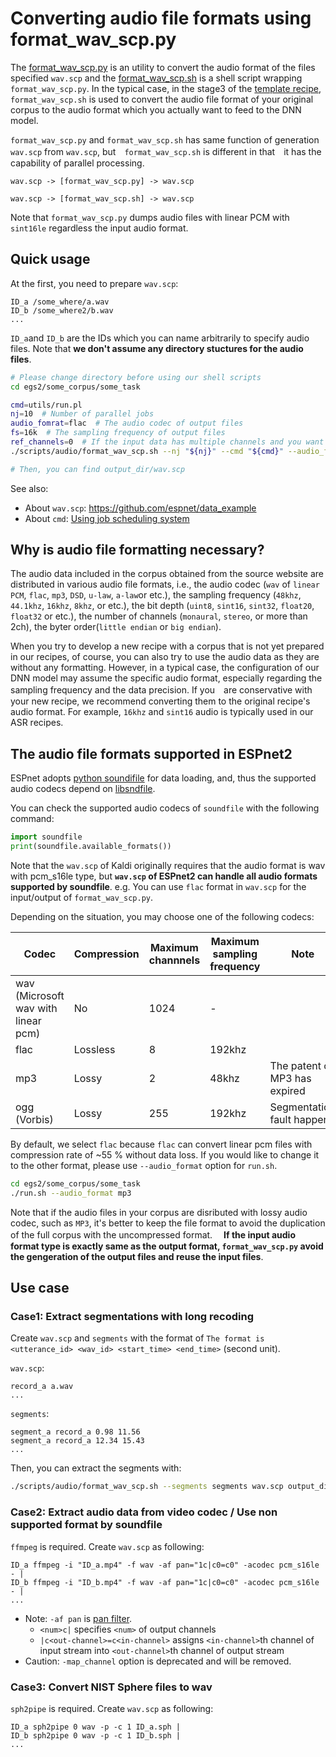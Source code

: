 # Converting audio file formats using format_wav_scp.py

The [format_wav_scp.py](https://github.com/espnet/espnet/tree/master/egs2/TEMPLATE/asr1/pyscripts/audio/format_wav_scp.py) is an utility to convert the audio format of the files specified `wav.scp`
and the [format_wav_scp.sh](https://github.com/espnet/espnet/blob/master/egs2/TEMPLATE/asr1/scripts/audio/format_wav_scp.sh) is a shell script wrapping `format_wav_scp.py`.
In the typical case, in the stage3 of the [template recipe](https://github.com/espnet/espnet/blob/master/egs2/TEMPLATE),
`format_wav_scp.sh` is used to convert the audio file format of your original corpus to the audio format which you actually want to feed to the DNN model.

`format_wav_scp.py` and `format_wav_scp.sh` has same function of generation `wav.scp` from `wav.scp`, but　`format_wav_scp.sh` is different in that　it has the capability of parallel processing.

```
wav.scp -> [format_wav_scp.py] -> wav.scp

wav.scp -> [format_wav_scp.sh] -> wav.scp
```

Note that `format_wav_scp.py` dumps audio files with linear PCM with `sint16le` regardless the input audio format.

## Quick usage


At the first, you need to prepare `wav.scp`:

```
ID_a /some_where/a.wav
ID_b /some_where2/b.wav
...
```

`ID_a`and `ID_b` are the IDs which you can name arbitrarily to specify audio files. Note that **we don't assume any directory stuctures for the audio files**.


```sh
# Please change directory before using our shell scripts
cd egs2/some_corpus/some_task

cmd=utils/run.pl
nj=10  # Number of parallel jobs
audio_fomrat=flac  # The audio codec of output files
fs=16k  # The sampling frequency of output files
ref_channels=0  # If the input data has multiple channels and you want to use only a single channel in the file (please spicify the channel with 0-based number)
./scripts/audio/format_wav_scp.sh --nj "${nj}" --cmd "${cmd}" --audio_format "${audio_format}" --fs "${fs}" --ref_channels "${ref_channels}" somewhere/wav.scp output_dir

# Then, you can find output_dir/wav.scp
```

See also:

- About `wav.scp`: https://github.com/espnet/data_example
- About `cmd`:  [Using job scheduling system](parallelization.md)


## Why is audio file formatting necessary?

The audio data included in the corpus obtained from the source website are distributed in various audio file formats,
i.e., the audio codec (`wav` of `linear PCM`, `flac`, `mp3`, `DSD`, `u-law`, `a-law`or etc.), the sampling frequency (`48khz`, `44.1khz`, `16khz`, `8khz`, or etc.),
the bit depth (`uint8`, `sint16`, `sint32`, `float20`, `float32` or etc.),
the number of channels (`monaural`, `stereo`, or more than 2ch), the byter order(`little endian` or `big endian`).

When you try to develop a new recipe with a corpus that is not yet prepared in our recipes,
of course, you can also try to use the audio data as they are without any formatting.
However,
in a typical case, the configuration of our DNN model may assume the specific audio format,
especially regarding the sampling frequency and the data precision.
If you　are conservative with your new recipe,
we recommend converting them to the original recipe's audio format.
For example, `16khz` and `sint16` audio is typically used in our ASR recipes.


## The audio file formats supported in ESPnet2

ESPnet adopts [python soundifile](https://github.com/bastibe/python-soundfile)
for data loading, and, thus the supported audio codecs depend on [libsndfile](http://www.mega-nerd.com/libsndfile/).

You can check the supported audio codecs of `soundfile` with the following command:

```python
import soundfile
print(soundfile.available_formats())
```

Note that the `wav.scp` of Kaldi originally requires that the audio format is wav with pcm_s16le type,
but **`wav.scp` of ESPnet2 can handle all audio formats supported by soundfile**. e.g. You can use `flac` format in `wav.scp` for the input/output of `format_wav_scp.py`.

Depending on the situation, you may choose one of the following codecs:

|  Codec  |  Compression | Maximum channnels | Maximum sampling frequency|Note|
| ---- | ---- | ---- | ---- | ---- |
|  wav (Microsoft wav with linear pcm) | No |  1024  | - | |
|  flac  |  Lossless  | 8 | 192khz ||
| mp3 | Lossy | 2 | 48khz | The patent of MP3 has expired |
| ogg (Vorbis) | Lossy | 255 | 192khz | Segmentation fault happens |


By default, we select `flac` because `flac` can convert linear pcm files with compression rate of ~55 % without data loss.
If you would like to change it to the other format, please use `--audio_format` option for `run.sh`.

```sh
cd egs2/some_corpus/some_task
./run.sh --audio_format mp3
```

Note that if the audio files in your corpus are disributed with lossy audio codec, such as `MP3`,
it's better to keep the file format to avoid the duplication of the full corpus with the uncompressed format.　 **If the input audio format type is exactly same as the output format, `format_wav_scp.py` avoid the gengeration of the output files and reuse the input files**.

## Use case


### Case1: Extract segmentations with long recoding

Create `wav.scp` and `segments` with the format of `The format is <utterance_id> <wav_id> <start_time> <end_time>` (second unit).

`wav.scp`:

```
record_a a.wav
...
```

`segments`:

```
segment_a record_a 0.98 11.56
segment_a record_a 12.34 15.43
...
```



Then, you can extract the segments with:


```sh
./scripts/audio/format_wav_scp.sh --segments segments wav.scp output_dir
```

### Case2: Extract audio data from video codec / Use non supported format by soundfile

`ffmpeg` is required. Create `wav.scp` as following:

```
ID_a ffmpeg -i "ID_a.mp4" -f wav -af pan="1c|c0=c0" -acodec pcm_s16le - |
ID_b ffmpeg -i "ID_b.mp4" -f wav -af pan="1c|c0=c0" -acodec pcm_s16le - |
...
```

- Note: `-af pan` is [pan filter](https://ffmpeg.org/ffmpeg-filters.html#pan-1).
  - `<num>c|` specifies `<num>` of output channels
  - `|c<out-channel>=c<in-channel>` assigns `<in-channel>`th channel of input stream into `<out-channel>`th channel of output stream
- Caution: `-map_channel` option is deprecated and will be removed.

### Case3: Convert NIST Sphere files to wav

`sph2pipe` is required. Create `wav.scp` as following:

```
ID_a sph2pipe 0 wav -p -c 1 ID_a.sph |
ID_b sph2pipe 0 wav -p -c 1 ID_b.sph |
...
```
